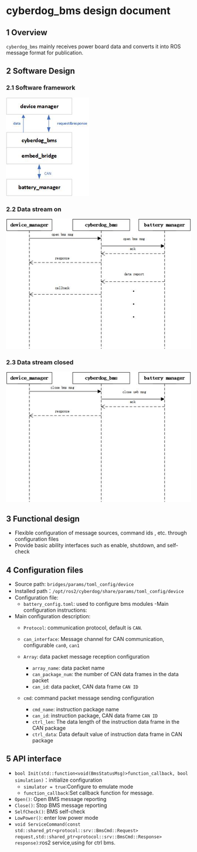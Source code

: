 # cyberdog_bms design document

## 1 Overview

``cyberdog_bms`` mainly receives power board data and converts it into ROS message format for publication.

## 2 Software Design

### 2.1 Software framework
![](./image/cyberdog_bms/cyberdog_bms.png)

### 2.2 Data stream on
![](./image/cyberdog_bms/cyberdog_bms_open_flow.png)

### 2.3 Data stream closed
![](./image/cyberdog_bms/cyberdog_bms_close_flow.png)

## 3 Functional design

- Flexible configuration of message sources, command ids , etc. through configuration files
- Provide basic ability interfaces such as enable, shutdown, and self-check

## 4 Configuration files

- Source path: ``bridges/params/toml_config/device``
- Installed path：``/opt/ros2/cyberdog/share/params/toml_config/device``
- Configuration file:
  - ``battery_config.toml``: used to configure bms modules
-Main configuration instructions:
- Main configuration description:
  - ``Protocol``: communication protocol, default is ``CAN``.
  - ``can_interface``: Message channel for CAN communication, configurable     ``can0``, ``can1``
  - ``Array``: data packet message reception configuration
    - ``array_name``: data packet name
    - ``can_package_num``: the number of CAN data frames in the data packet
    - ``can_id``: data packet, CAN data frame ``CAN ID``

  - ``cmd``: command packet message sending configuration
    - ``cmd_name``: instruction package name
    - ``can_id``: instruction package, CAN data frame ``CAN ID``
    - ``ctrl_len``: The data length of the instruction data frame in the CAN package
    - ``ctrl_data``: Data default value of instruction data frame in CAN package

##  5 API interface
- ``bool Init(std::function<void(BmsStatusMsg)>function_callback, bool simulation)``：initialize configuration
  - ``simulator = true``:Configure to emulate mode
  - ``function_callback``:Set callback function for message.
- ``Open()``: Open BMS message reporting
- ``Close()``: Stop BMS message reporting
- ``SelfCheck()``: BMS self-check
- ``LowPower()``: enter low power mode
- ``void ServiceCommand(const std::shared_ptr<protocol::srv::BmsCmd::Request> request,std::shared_ptr<protocol::srv::BmsCmd::Response> response)``:ros2 service,using for ctrl bms.
